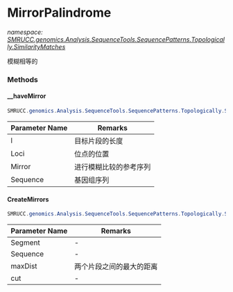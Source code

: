 ﻿# MirrorPalindrome
_namespace: [SMRUCC.genomics.Analysis.SequenceTools.SequencePatterns.Topologically.SimilarityMatches](./index.md)_

模糊相等的



### Methods

#### __haveMirror
```csharp
SMRUCC.genomics.Analysis.SequenceTools.SequencePatterns.Topologically.SimilarityMatches.MirrorPalindrome.__haveMirror(System.Int32,System.Int32,System.String,System.String,System.Double,System.Int32)
```


|Parameter Name|Remarks|
|--------------|-------|
|l|目标片段的长度|
|Loci|位点的位置|
|Mirror|进行模糊比较的参考序列|
|Sequence|基因组序列|


#### CreateMirrors
```csharp
SMRUCC.genomics.Analysis.SequenceTools.SequencePatterns.Topologically.SimilarityMatches.MirrorPalindrome.CreateMirrors(System.String,System.String,System.Int32,System.Double)
```


|Parameter Name|Remarks|
|--------------|-------|
|Segment|-|
|Sequence|-|
|maxDist|两个片段之间的最大的距离|
|cut|-|



